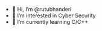 - 👋 Hi, I’m @rutubhanderi
- 👀 I’m interested in Cyber Security
- 🌱 I’m currently learning C/C++



<!---
rutubhanderi/rutubhanderi is a ✨ special ✨ repository because its `README.md` (this file) appears on your GitHub profile.
You can click the Preview link to take a look at your changes.
--->
